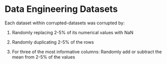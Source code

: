 # Data Engineering Datasets

Each dataset within corrupted-datasets was corrupted by:

1. Randomly replacing 2-5% of its numerical values with NaN

2. Randomly duplicating 2-5% of the rows

3. For three of the most informative columns: Randomly add or subtract the mean from 2-5% of the values
